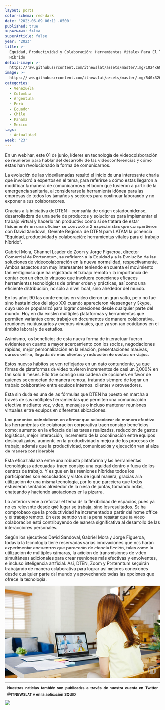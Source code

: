 ```yaml
---
layout: posts
color-schema: red-dark
date: '2022-06-09 06:19 -0500'
published: true
superNews: false
superArticle: false
year: '2022'
title: >-
  Equidad, Productividad y Colaboración: Herramientas Vitales Para El Trabajo
  Híbrido 
detail-image: >-
  https://raw.githubusercontent.com/itnewslat/assets/master/img/1024x680/Trabajo-hibrido-g.jpg
image: >-
  https://raw.githubusercontent.com/itnewslat/assets/master/img/540x320/Trabajo-hibrido-p.jpg
categories:
  - Venezuela
  - Colombia
  - Argentina
  - Perú
  - Ecuador
  - Chile
  - Panama
  - Mexico
tags:
  - Actualidad
week: '23'
---
```

En un webinar, este 01 de junio, líderes en tecnología de videocolaboración se reunieron para hablar del desarrollo de las videoconferencias y cómo estas han revolucionado la forma de comunicarnos.
 
La evolución de las videollamadas resultó el inicio de una interesante charla que involucró a expertos en el tema, para referirse a cómo estas llegaron a modificar la manera de comunicarnos y el boom que tuvieron a partir de la emergencia sanitaria, al considerarse la herramienta idónea para las empresas de todos los tamaños y sectores para continuar laborando y no exponer a sus colaboradores.
 
Gracias a la iniciativa de DTEN – compañía de origen estadounidense, desarrolladora de una serie de productos y soluciones para implementar el trabajo virtual y hacerlo tan productivo como si se tratara de estar físicamente en una oficina- se convocó a 2 especialistas que compartieron con David Sandoval, Gerente Regional de DTEN para LATAM la ponencia “Equidad, productividad y colaboración: herramientas vitales para el trabajo híbrido”.
 
Gabriel Mora, Channel Leader de Zoom y Jorge Figueroa, director Comercial de Portenntum, se refirieron a la Equidad y a la Evolución de las soluciones de videocolaboración en la nueva normalidad, respectivamente. Ambos aspectos son muy interesantes teniendo en cuenta el movimiento tan vertiginoso que ha registrado el trabajo remoto y la importancia de contar con un círculo virtuoso que involucra conexiones eficaces, herramientas tecnológicas de primer orden y prácticas, así como una eficiente distribución, no sólo a nivel local, sino alrededor del mundo. 
 
En los años 90 las conferencias en video dieron un gran salto, pero no fue sino hasta inicios del siglo XXI cuando aparecieron Messenger y Skype, cuyo uso se popularizó para lograr conexiones desde cualquier parte del mundo. Hoy en día existen múltiples plataformas y herramientas que permiten variantes como trabajo en documentos de manera colaborativa, reuniones multiusuarios y eventos virtuales, que ya son tan cotidianos en el ámbito laboral y de estudios. 
 
Asimismo, los beneficios de esta nueva forma de interactuar fueron evidentes en cuanto a mayor acercamiento con los socios, negociaciones rápidas, mejor personalización en la relación, presentaciones masivas, cursos online, llegada de más clientes y reducción de costos en viajes.
 
Estos nuevos hábitos se ven reflejados en un dato contundente, ya que firmas de plataformas de video tuvieron incrementos de casi un 3,000% en tan solo 6 meses. Ello trae consigo una cadena de opciones en favor de quienes se conectan de manera remota, tratando siempre de lograr un trabajo colaborativo entre equipos internos, clientes y proveedores.
 
Esta sin duda es una de las fórmulas que DTEN ha puesto en marcha a través de sus múltiples herramientas que permiten una comunicación efectiva mediante voz, video, mensajes o incluso mantener reuniones virtuales entre equipos en diferentes ubicaciones.
 
Los ponentes coincidieron en afirmar que seleccionar de manera efectiva las herramientas de colaboración corporativa traen consigo beneficios como: aumento en la eficacia de las tareas realizadas, reducción de gastos logísticos, mejor interacción, incremento de la coordinación entre equipos deslocalizados, aumento en la productividad y mejora de los procesos de trabajo; además que la productividad, comunicación y ejecución van al alza de manera considerable.
 
Esta eficaz alianza entre una robusta plataforma y las herramientas tecnológicas adecuadas, traen consigo una equidad dentro y fuera de los centros de trabajo. Y es que en las reuniones híbridas todos los participantes son escuchados y vistos de igual manera, gracias a la utilización de una misma tecnología, por lo que pareciera que todos estuvieran sentados alrededor de la mesa de juntas, tomando notas, chateando y haciendo anotaciones en la pizarra.
 
Lo anterior viene a reforzar el tema de la flexibilidad de espacios, pues ya no es relevante desde qué lugar se trabaja, sino los resultados. Se ha comprobado que la productividad ha incrementado a partir del home office y el trabajo remoto. En este sentido vale la pena resaltar que la video colaboración está contribuyendo de manera significativa al desarrollo de las interacciones personales.
 
Según los ejecutivos David Sandoval, Gabriel Mora y Jorge Figueroa, todavía la tecnología tiene reservadas varias innovaciones que nos harán experimentar encuentros que parecerán de ciencia ficción, tales como la utilización de múltiples cámaras, la adición de transmisiones de video simultáneas adicionales para crear reuniones más efectivas y envolventes, e incluso inteligencia artificial. Así, DTEN, Zoom y Portenntum seguirán trabajando de manera colaborativa para lograr así mejores conexiones desde cualquier parte del mundo y aprovechando todas las opciones que ofrece la tecnología. 

![](https://raw.githubusercontent.com/itnewslat/assets/master/img/540x320/Trabajo-hibrido-p.jpg)

<table style="height: 42px;" width="569">
<tbody>
<tr>
<td style="text-align: justify;"><sub><strong>Nuestras noticias también son publicadas a través de nuestra cuenta en Twitter <a href="https://twitter.com/itnewslat?lang=es">@ITNEWSLAT</a> y en la aplicación <a href="https://squidapp.co/en/">SQUID</a></strong></sub></td>
</tr>
</tbody>
</table>

<img src="https://tracker.metricool.com/c3po.jpg?hash=56f88a41e39ab42c063cc51676587a04"/>